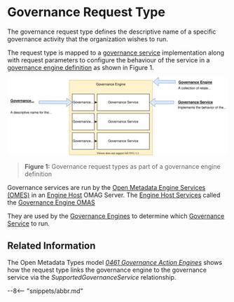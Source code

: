 <!-- SPDX-License-Identifier: CC-BY-4.0 -->
<!-- Copyright Contributors to the ODPi Egeria project. -->


# Governance Request Type

The governance request type defines the descriptive name of a specific
governance activity that the organization wishes to run.

The request type is mapped to a [governance service](governance-service.md) implementation
along with request parameters to configure the behaviour of the service
in a [governance engine definition](governance-engine.md) as shown in
Figure 1.

![Figure 1](governance-request-type.svg)
> **Figure 1:** Governance request types as part of a governance engine definition

Governance services are run by the
[Open Metadata Engine Services (OMES)](/egeria-docs/services/omes)
in an [Engine Host](/egeria-docs/concepts/engine-host)
OMAG Server.  The [Engine Host Services](/egeria-docs/services/engine-host-services)
called the [Governance Engine OMAS](/egeria-docs/services/omas/governance-engine/overview)

They are used by the [Governance Engines](governance-engine.md)
to determine which [Governance Service](governance-service.md)
to run.



## Related Information

The Open Metadata Types model 
*[0461 Governance Action Engines](/egeria-docs/types/4/0461-Governance-Engines)*
shows how the request type links the governance engine to the
governance service via the *SupportedGovernanceService* relationship.


--8<-- "snippets/abbr.md"